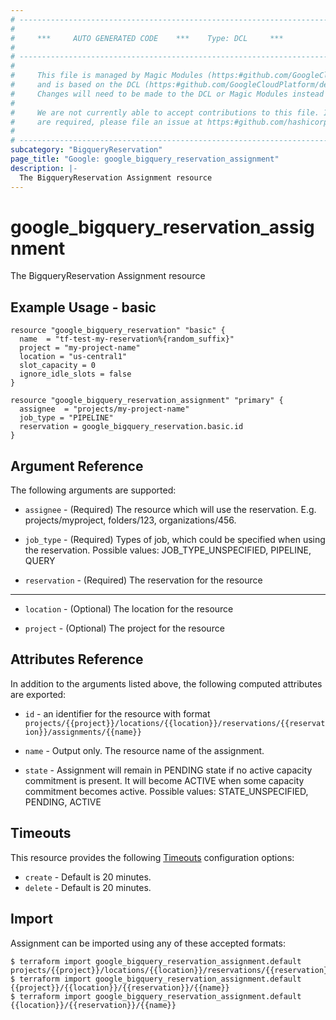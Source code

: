```yaml
---
# ----------------------------------------------------------------------------
#
#     ***     AUTO GENERATED CODE    ***    Type: DCL     ***
#
# ----------------------------------------------------------------------------
#
#     This file is managed by Magic Modules (https:#github.com/GoogleCloudPlatform/magic-modules)
#     and is based on the DCL (https:#github.com/GoogleCloudPlatform/declarative-resource-client-library).
#     Changes will need to be made to the DCL or Magic Modules instead of here.
#
#     We are not currently able to accept contributions to this file. If changes
#     are required, please file an issue at https:#github.com/hashicorp/terraform-provider-google/issues/new/choose
#
# ----------------------------------------------------------------------------
subcategory: "BigqueryReservation"
page_title: "Google: google_bigquery_reservation_assignment"
description: |-
  The BigqueryReservation Assignment resource
---
```


# google_bigquery_reservation_assignment

The BigqueryReservation Assignment resource

## Example Usage - basic
```hcl
resource "google_bigquery_reservation" "basic" {
  name  = "tf-test-my-reservation%{random_suffix}"
  project = "my-project-name"
  location = "us-central1"
  slot_capacity = 0
  ignore_idle_slots = false
}

resource "google_bigquery_reservation_assignment" "primary" {
  assignee  = "projects/my-project-name"
  job_type = "PIPELINE"
  reservation = google_bigquery_reservation.basic.id
}
```

## Argument Reference

The following arguments are supported:

* `assignee` -
  (Required)
  The resource which will use the reservation. E.g. projects/myproject, folders/123, organizations/456.
  
* `job_type` -
  (Required)
  Types of job, which could be specified when using the reservation. Possible values: JOB_TYPE_UNSPECIFIED, PIPELINE, QUERY
  
* `reservation` -
  (Required)
  The reservation for the resource
  


- - -

* `location` -
  (Optional)
  The location for the resource
  
* `project` -
  (Optional)
  The project for the resource
  


## Attributes Reference

In addition to the arguments listed above, the following computed attributes are exported:

* `id` - an identifier for the resource with format `projects/{{project}}/locations/{{location}}/reservations/{{reservation}}/assignments/{{name}}`

* `name` -
  Output only. The resource name of the assignment.
  
* `state` -
  Assignment will remain in PENDING state if no active capacity commitment is present. It will become ACTIVE when some capacity commitment becomes active. Possible values: STATE_UNSPECIFIED, PENDING, ACTIVE
  
## Timeouts

This resource provides the following
[Timeouts](/docs/configuration/resources.html#timeouts) configuration options:

- `create` - Default is 20 minutes.
- `delete` - Default is 20 minutes.

## Import

Assignment can be imported using any of these accepted formats:

```
$ terraform import google_bigquery_reservation_assignment.default projects/{{project}}/locations/{{location}}/reservations/{{reservation}}/assignments/{{name}}
$ terraform import google_bigquery_reservation_assignment.default {{project}}/{{location}}/{{reservation}}/{{name}}
$ terraform import google_bigquery_reservation_assignment.default {{location}}/{{reservation}}/{{name}}
```



